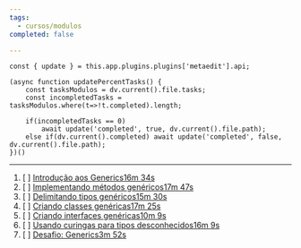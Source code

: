 ```yaml
---
tags:
  - cursos/modulos
completed: false

---
```


```dataviewjs
const { update } = this.app.plugins.plugins['metaedit'].api;

(async function updatePercentTasks() {
	const tasksModulos = dv.current().file.tasks;
	const incompletedTasks = tasksModulos.where(t=>!t.completed).length;
	
	if(incompletedTasks == 0)
		await update('completed', true, dv.current().file.path);
	else if(dv.current().completed) await update('completed', false, dv.current().file.path);
})()
```
---
1. [ ] [Introdução aos Generics16m 34s](https://app.algaworks.com/aulas/4664/introducao-aos-generics)
2. [ ] [Implementando métodos genéricos17m 47s](https://app.algaworks.com/aulas/4665/implementando-metodos-genericos)
3. [ ] [Delimitando tipos genéricos15m 30s](https://app.algaworks.com/aulas/4666/delimitando-tipos-genericos)
4. [ ] [Criando classes genéricas17m 25s](https://app.algaworks.com/aulas/4667/criando-classes-genericas)
5. [ ] [Criando interfaces genéricas10m 9s](https://app.algaworks.com/aulas/4668/criando-interfaces-genericas)
6. [ ] [Usando curingas para tipos desconhecidos16m 9s](https://app.algaworks.com/aulas/4669/usando-curingas-para-tipos-desconhecidos)
7. [ ] [Desafio: Generics3m 52s](https://app.algaworks.com/aulas/4670/desafio-generics)
